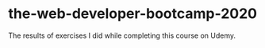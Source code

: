 # the-web-developer-bootcamp-2020
The results of exercises I did while completing this course on Udemy.
